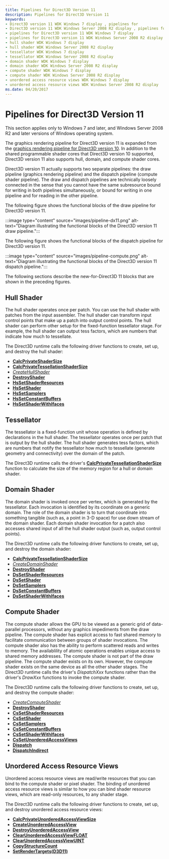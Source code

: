 ```yaml
---
title: Pipelines for Direct3D Version 11
description: Pipelines for Direct3D Version 11
keywords:
- Direct3D version 11 WDK Windows 7 display , pipelines for
- Direct3D version 11 WDK Windows Server 2008 R2 display , pipelines for
- pipelines for Direct3D version 11 WDK Windows 7 display
- pipelines for Direct3D version 11 WDK Windows Server 2008 R2 display
- hull shader WDK Windows 7 display
- hull shader WDK Windows Server 2008 R2 display
- tessellator WDK Windows 7 display
- tessellator WDK Windows Server 2008 R2 display
- domain shader WDK Windows 7 display
- domain shader WDK Windows Server 2008 R2 display
- compute shader WDK Windows 7 display
- compute shader WDK Windows Server 2008 R2 display
- unordered access resource views WDK Windows 7 display
- unordered access resource views WDK Windows Server 2008 R2 display
ms.date: 04/20/2017
---
```


# Pipelines for Direct3D Version 11

This section applies only to Windows 7 and later, and Windows Server 2008 R2 and later versions of Windows operating system.

The graphics rendering pipeline for Direct3D version 11 is expanded from the [graphics rendering pipeline for Direct3D version 10](rendering-pipeline.md). In addition to the shared programmable shader cores that Direct3D version 10 supported, Direct3D version 11 also supports hull, domain, and compute shader cores.

Direct3D version 11 actually supports two separate pipelines: the draw pipeline (graphics rendering pipeline) and the dispatch pipeline (compute shader pipeline). The draw and dispatch pipelines are technically loosely connected in the sense that you cannot have the same subresource bound for writing in both pipelines simultaneously, or bound for writing in one pipeline and for reading in the other pipeline.

The following figure shows the functional blocks of the draw pipeline for Direct3D version 11.

:::image type="content" source="images/pipeline-dx11.png" alt-text="Diagram illustrating the functional blocks of the Direct3D version 11 draw pipeline.":::

The following figure shows the functional blocks of the dispatch pipeline for Direct3D version 11.

:::image type="content" source="images/pipeline-compute.png" alt-text="Diagram illustrating the functional blocks of the Direct3D version 11 dispatch pipeline.":::

The following sections describe the new-for-Direct3D 11 blocks that are shown in the preceding figures.

## Hull Shader

The hull shader operates once per patch. You can use the hull shader with patches from the input assembler. The hull shader can transform input control points that make up a patch into output control points. The hull shader can perform other setup for the fixed-function tessellator stage. For example, the hull shader can output tess factors, which are numbers that indicate how much to tessellate.

The Direct3D runtime calls the following driver functions to create, set up, and destroy the hull shader:

* [**CalcPrivateShaderSize**](/windows-hardware/drivers/ddi/d3d10umddi/nc-d3d10umddi-pfnd3d10ddi_calcprivateshadersize)
* [**CalcPrivateTessellationShaderSize**](/windows-hardware/drivers/ddi/d3d10umddi/nc-d3d10umddi-pfnd3d11ddi_calcprivatetessellationshadersize)
* [*CreateHullShader*](/windows-hardware/drivers/ddi/d3d10umddi/nc-d3d10umddi-pfnd3d11ddi_createhullshader)
* [**DestroyShader**](/windows-hardware/drivers/ddi/d3d10umddi/nc-d3d10umddi-pfnd3d10ddi_destroyshader)
* [**HsSetShaderResources**](/windows-hardware/drivers/ddi/d3d10umddi/nc-d3d10umddi-pfnd3d10ddi_setshaderresources)
* [**HsSetShader**](/windows-hardware/drivers/ddi/d3d10umddi/nc-d3d10umddi-pfnd3d10ddi_setshader)
* [**HsSetSamplers**](/windows-hardware/drivers/ddi/d3d10umddi/nc-d3d10umddi-pfnd3d10ddi_setsamplers)
* [**HsSetConstantBuffers**](/windows-hardware/drivers/ddi/d3d10umddi/nc-d3d10umddi-pfnd3d10ddi_setconstantbuffers)
* [**HsSetShaderWithIfaces**](/windows-hardware/drivers/ddi/d3d10umddi/nc-d3d10umddi-pfnd3d11ddi_setshader_with_ifaces)

## Tessellator

The tessellator is a fixed-function unit whose operation is defined by declarations in the hull shader. The tessellator operates once per patch that is output by the hull shader. The hull shader generates tess factors, which are numbers that notify the tessellator how much to tessellate (generate geometry and connectivity) over the domain of the patch.

The Direct3D runtime calls the driver's [**CalcPrivateTessellationShaderSize**](/windows-hardware/drivers/ddi/d3d10umddi/nc-d3d10umddi-pfnd3d11ddi_calcprivatetessellationshadersize) function to calculate the size of the memory region for a hull or domain shader.

## Domain Shader

The domain shader is invoked once per vertex, which is generated by the tessellator. Each invocation is identified by its coordinate on a generic domain. The role of the domain shader is to turn that coordinate into something tangible (such as, a point in 3-D space) for use down stream of the domain shader. Each domain shader invocation for a patch also accesses shared input of all the hull shader output (such as, output control points).

The Direct3D runtime calls the following driver functions to create, set up, and destroy the domain shader:

* [**CalcPrivateTessellationShaderSize**](/windows-hardware/drivers/ddi/d3d10umddi/nc-d3d10umddi-pfnd3d11ddi_calcprivatetessellationshadersize)
* [*CreateDomainShader*](/windows-hardware/drivers/ddi/d3d10umddi/nc-d3d10umddi-pfnd3d11ddi_createdomainshader)
* [**DestroyShader**](/windows-hardware/drivers/ddi/d3d10umddi/nc-d3d10umddi-pfnd3d10ddi_destroyshader)
* [**DsSetShaderResources**](/windows-hardware/drivers/ddi/d3d10umddi/nc-d3d10umddi-pfnd3d10ddi_setshaderresources)
* [**DsSetShader**](/windows-hardware/drivers/ddi/d3d10umddi/nc-d3d10umddi-pfnd3d10ddi_setshader)
* [**DsSetSamplers**](/windows-hardware/drivers/ddi/d3d10umddi/nc-d3d10umddi-pfnd3d10ddi_setsamplers)
* [**DsSetConstantBuffers**](/windows-hardware/drivers/ddi/d3d10umddi/nc-d3d10umddi-pfnd3d10ddi_setconstantbuffers)
* [**DsSetShaderWithIfaces**](/windows-hardware/drivers/ddi/d3d10umddi/nc-d3d10umddi-pfnd3d11ddi_setshader_with_ifaces)

## Compute Shader

The compute shader allows the GPU to be viewed as a generic grid of data-parallel processors, without any graphics impediments from the draw pipeline. The compute shader has explicit access to fast shared memory to facilitate communication between groups of shader invocations. The compute shader also has the ability to perform scattered reads and writes to memory. The availablility of atomic operations enables unique access to shared memory addresses. The compute shader is not part of the draw pipeline. The compute shader exists on its own. However, the compute shader exists on the same device as all the other shader stages. The Direct3D runtime calls the driver's *DispatchXxx* functions rather than the driver's *DrawXxx* functions to invoke the compute shader.

The Direct3D runtime calls the following driver functions to create, set up, and destroy the compute shader:

* [*CreateComputeShader*](/windows-hardware/drivers/ddi/d3d10umddi/nc-d3d10umddi-pfnd3d11ddi_createcomputeshader)
* [**DestroyShader**](/windows-hardware/drivers/ddi/d3d10umddi/nc-d3d10umddi-pfnd3d10ddi_destroyshader)
* [**CsSetShaderResources**](/windows-hardware/drivers/ddi/d3d10umddi/nc-d3d10umddi-pfnd3d10ddi_setshaderresources)
* [**CsSetShader**](/windows-hardware/drivers/ddi/d3d10umddi/nc-d3d10umddi-pfnd3d10ddi_setshader)
* [**CsSetSamplers**](/windows-hardware/drivers/ddi/d3d10umddi/nc-d3d10umddi-pfnd3d10ddi_setsamplers)
* [**CsSetConstantBuffers**](/windows-hardware/drivers/ddi/d3d10umddi/nc-d3d10umddi-pfnd3d10ddi_setconstantbuffers)
* [**CsSetShaderWithIfaces**](/windows-hardware/drivers/ddi/d3d10umddi/nc-d3d10umddi-pfnd3d11ddi_setshader_with_ifaces)
* [**CsSetUnorderedAccessViews**](/windows-hardware/drivers/ddi/d3d10umddi/nc-d3d10umddi-pfnd3d11ddi_setunorderedaccessviews)
* [**Dispatch**](/windows-hardware/drivers/ddi/d3d10umddi/nc-d3d10umddi-pfnd3d11ddi_dispatch)
* [**DispatchIndirect**](/windows-hardware/drivers/ddi/d3d10umddi/nc-d3d10umddi-pfnd3d11ddi_dispatchindirect)

## Unordered Access Resource Views

Unordered access resource views are read/write resources that you can bind to the compute shader or pixel shader. The binding of unordered access resource views is similar to how you can bind shader resource views, which are read-only resources, to any shader stage.

The Direct3D runtime calls the following driver functions to create, set up, and destroy unordered access resource views:

* [**CalcPrivateUnorderedAccessViewSize**](/windows-hardware/drivers/ddi/d3d10umddi/nc-d3d10umddi-pfnd3d11ddi_calcprivateunorderedaccessviewsize)
* [**CreateUnorderedAccessView**](/windows-hardware/drivers/ddi/d3d10umddi/nc-d3d10umddi-pfnd3d11ddi_createunorderedaccessview)
* [**DestroyUnorderedAccessView**](/windows-hardware/drivers/ddi/d3d10umddi/nc-d3d10umddi-pfnd3d11ddi_destroyunorderedaccessview)
* [**ClearUnorderedAccessViewFLOAT**](/windows-hardware/drivers/ddi/d3d10umddi/nc-d3d10umddi-pfnd3d11ddi_clearunorderedaccessviewfloat)
* [**ClearUnorderedAccessViewUINT**](/windows-hardware/drivers/ddi/d3d10umddi/nc-d3d10umddi-pfnd3d11ddi_clearunorderedaccessviewuint)
* [**CopyStructureCount**](/windows-hardware/drivers/ddi/d3d10umddi/nc-d3d10umddi-pfnd3d11ddi_copystructurecount)
* [**SetRenderTargets(D3D11)**](/windows-hardware/drivers/ddi/d3d10umddi/nc-d3d10umddi-pfnd3d11ddi_setrendertargets)
